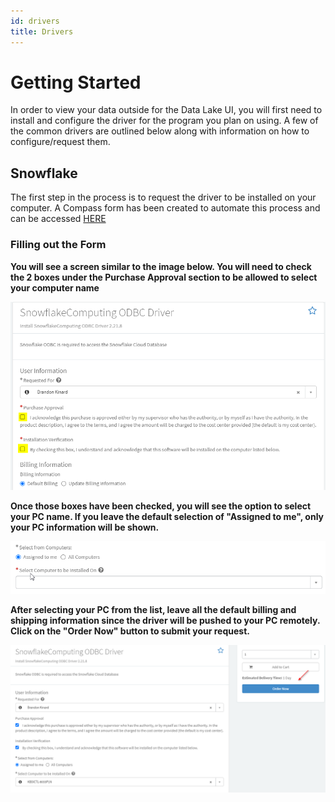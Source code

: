 ```yaml
---
id: drivers
title: Drivers
---
```



<h1>Getting Started</h1>

In order to view your data outside for the Data Lake UI, you will first need to install and configure the driver for the program you plan on using. A few of the common drivers are outlined below along with information on how to configure/request them. 


## Snowflake

The first step in the process is to request the driver to be installed on your computer. A Compass form has been created to automate this process and can be accessed [HERE]('https://kochprod.service-now.com/compass?id=sc_cat_item&sys_id=5e31dacadb061010428baa82ca9619b9')

### Filling out the Form

**You will see a screen similar to the image below. You will need to check the 2 boxes under the Purchase Approval section to be allowed to select your computer name** 

![Snowflake Request](../static/img/snowflakerequest1.png) 

**Once those boxes have been checked, you will see the option to select your PC name. If you leave the default selection of "Assigned to me", only your PC information will be shown.** 

![Select PC](../static/img/snowflakePC.png) 

**After selecting your PC from the list, leave all the default billing and shipping information since the driver will be pushed to your PC remotely. Click on the "Order Now" button to submit your request.** 

![Submit](../static/img/snowflakeOrder.png)
